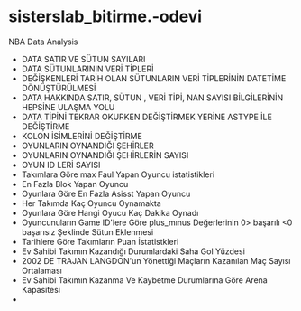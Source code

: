 # sisterslab_bitirme.-odevi
NBA Data Analysis

* DATA SATIR VE SÜTUN SAYILARI
* DATA SÜTUNLARININ VERİ TİPLERİ
* DEĞİŞKENLERİ TARİH OLAN SÜTUNLARIN VERİ TİPLERİNİN DATETİME DÖNÜŞTÜRÜLMESİ
* DATA HAKKINDA SATIR, SÜTUN , VERİ TİPİ, NAN SAYISI BİLGİLERİNİN HEPSİNE ULAŞMA YOLU
* DATA TİPİNİ TEKRAR OKURKEN DEĞİŞTİRMEK YERİNE ASTYPE İLE DEĞİŞTİRME
* KOLON İSİMLERİNİ DEĞİŞTİRME
* OYUNLARIN OYNANDIĞI ŞEHİRLER
* OYUNLARIN OYNANDIĞI ŞEHİRLERİN SAYISI
* OYUN ID LERİ SAYISI
* Takımlara Göre max Faul Yapan Oyuncu istatistikleri
* En Fazla Blok Yapan Oyuncu
* Oyunlara Göre En Fazla Asisst Yapan Oyuncu
* Her Takımda Kaç Oyuncu Oynamakta
* Oyunlara Göre Hangi Oyucu Kaç Dakika Oynadı
* Oyuncunuların Game ID'lere Göre plus_mınus Değerlerinin 0> başarılı <0 başarısız Şeklinde Sütun Eklenmesi
* Tarihlere Göre Takımların Puan İstatistkleri
* Ev Sahibi Takımın Kazandığı Durumlardaki Saha Gol Yüzdesi
* 2002 DE TRAJAN LANGDON'un Yönettiği Maçların Kazanılan Maç Sayısı Ortalaması
* Ev Sahibi Takımın Kazanma Ve Kaybetme Durumlarına Göre Arena Kapasitesi
*
